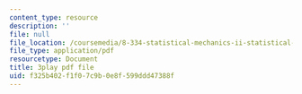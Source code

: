 ```yaml
---
content_type: resource
description: ''
file: null
file_location: /coursemedia/8-334-statistical-mechanics-ii-statistical-physics-of-fields-spring-2014/f325b402f1f07c9b0e8f599ddd47388f_vhLqp3eIkU4.pdf
file_type: application/pdf
resourcetype: Document
title: 3play pdf file
uid: f325b402-f1f0-7c9b-0e8f-599ddd47388f
---
```

